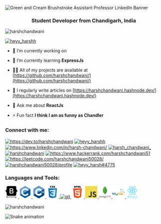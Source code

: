 ![Green and Cream Brushstroke Assistant Professor LinkedIn Banner](https://user-images.githubusercontent.com/67815775/133055588-6b1693a8-31d1-4fbf-93aa-43103c0a91ff.png)
<h3 align="center">Student Developer from Chandigarh, India</h3>


<p align="left"> <img src="https://komarev.com/ghpvc/?username=harshchandwani&label=Profile%20views&color=0e75b6&style=flat" alt="harshchandwani" /> </p>

<p align="left"> <a href="https://twitter.com/heyy_harshh" target="blank"><img src="https://img.shields.io/twitter/follow/heyy_harshh?logo=twitter&style=for-the-badge" alt="heyy_harshh" /></a> </p>

- 🔭 I’m currently working on 

- 🌱 I’m currently learning **ExpressJs**

- 👨‍💻 All of my projects are available at [https://github.com/harshchandwani/](https://github.com/harshchandwani/)

- 📝 I regularly write articles on [https://harshchandwani.hashnode.dev/](https://harshchandwani.hashnode.dev/)

- 💬 Ask me about **ReactJs**

- ⚡ Fun fact **I think I am as funny as Chandler**

<h3 align="left">Connect with me:</h3>
<p align="left">
<a href="https://dev.to/https://dev.to/harshchandwani" target="blank"><img align="center" src="https://raw.githubusercontent.com/rahuldkjain/github-profile-readme-generator/master/src/images/icons/Social/devto.svg" alt="https://dev.to/harshchandwani" height="30" width="40" /></a>
<a href="https://twitter.com/heyy_harshh" target="blank"><img align="center" src="https://raw.githubusercontent.com/rahuldkjain/github-profile-readme-generator/master/src/images/icons/Social/twitter.svg" alt="heyy_harshh" height="30" width="40" /></a>
<a href="https://linkedin.com/in/https://www.linkedin.com/in/harsh-chandwani/" target="blank"><img align="center" src="https://raw.githubusercontent.com/rahuldkjain/github-profile-readme-generator/master/src/images/icons/Social/linked-in-alt.svg" alt="https://www.linkedin.com/in/harsh-chandwani/" height="30" width="40" /></a>
<a href="https://instagram.com/harsh_chandwani_" target="blank"><img align="center" src="https://raw.githubusercontent.com/rahuldkjain/github-profile-readme-generator/master/src/images/icons/Social/instagram.svg" alt="harsh_chandwani_" height="30" width="40" /></a>
<a href="https://hashnode.com/harshchandwani" target="blank"><img align="center" src="https://raw.githubusercontent.com/rahuldkjain/github-profile-readme-generator/master/src/images/icons/Social/hashnode.svg" alt="harshchandwani" height="30" width="40" /></a>
<a href="https://www.hackerrank.com/https://www.hackerrank.com/harshchandwani51" target="blank"><img align="center" src="https://raw.githubusercontent.com/rahuldkjain/github-profile-readme-generator/master/src/images/icons/Social/hackerrank.svg" alt="https://www.hackerrank.com/harshchandwani51" height="30" width="40" /></a>
<a href="https://www.leetcode.com/https://leetcode.com/harshchandwani50028/" target="blank"><img align="center" src="https://raw.githubusercontent.com/rahuldkjain/github-profile-readme-generator/master/src/images/icons/Social/leet-code.svg" alt="https://leetcode.com/harshchandwani50028/" height="30" width="40" /></a>
<a href="https://auth.geeksforgeeks.org/user/harshchandwani50028/profile" target="blank"><img align="center" src="https://raw.githubusercontent.com/rahuldkjain/github-profile-readme-generator/master/src/images/icons/Social/geeks-for-geeks.svg" alt="harshchandwani50028/profile" height="30" width="40" /></a>
<a href="https://discord.gg/heyy_harsh#4775" target="blank"><img align="center" src="https://raw.githubusercontent.com/rahuldkjain/github-profile-readme-generator/master/src/images/icons/Social/discord.svg" alt="heyy_harsh#4775" height="30" width="40" /></a>
</p>

<h3 align="left">Languages and Tools:</h3>
<p align="left"> <a href="https://getbootstrap.com" target="_blank" rel="noreferrer"> <img src="https://raw.githubusercontent.com/devicons/devicon/master/icons/bootstrap/bootstrap-plain-wordmark.svg" alt="bootstrap" width="40" height="40"/> </a> <a href="https://www.cprogramming.com/" target="_blank" rel="noreferrer"> <img src="https://raw.githubusercontent.com/devicons/devicon/master/icons/c/c-original.svg" alt="c" width="40" height="40"/> </a> <a href="https://www.w3schools.com/cpp/" target="_blank" rel="noreferrer"> <img src="https://raw.githubusercontent.com/devicons/devicon/master/icons/cplusplus/cplusplus-original.svg" alt="cplusplus" width="40" height="40"/> </a> <a href="https://www.w3schools.com/css/" target="_blank" rel="noreferrer"> <img src="https://raw.githubusercontent.com/devicons/devicon/master/icons/css3/css3-original-wordmark.svg" alt="css3" width="40" height="40"/> </a> <a href="https://git-scm.com/" target="_blank" rel="noreferrer"> <img src="https://www.vectorlogo.zone/logos/git-scm/git-scm-icon.svg" alt="git" width="40" height="40"/> </a> <a href="https://www.w3.org/html/" target="_blank" rel="noreferrer"> <img src="https://raw.githubusercontent.com/devicons/devicon/master/icons/html5/html5-original-wordmark.svg" alt="html5" width="40" height="40"/> </a> <a href="https://developer.mozilla.org/en-US/docs/Web/JavaScript" target="_blank" rel="noreferrer"> <img src="https://raw.githubusercontent.com/devicons/devicon/master/icons/javascript/javascript-original.svg" alt="javascript" width="40" height="40"/> </a> <a href="https://www.mongodb.com/" target="_blank" rel="noreferrer"> <img src="https://raw.githubusercontent.com/devicons/devicon/master/icons/mongodb/mongodb-original-wordmark.svg" alt="mongodb" width="40" height="40"/> </a> <a href="https://www.mysql.com/" target="_blank" rel="noreferrer"> <img src="https://raw.githubusercontent.com/devicons/devicon/master/icons/mysql/mysql-original-wordmark.svg" alt="mysql" width="40" height="40"/> </a> <a href="https://reactjs.org/" target="_blank" rel="noreferrer"> <img src="https://raw.githubusercontent.com/devicons/devicon/master/icons/react/react-original-wordmark.svg" alt="react" width="40" height="40"/> </a> </p>



<p><img align="center" src="https://github-readme-streak-stats.herokuapp.com/?user=harshchandwani&" alt="harshchandwani" /></p>

![Snake animation](https://github.com/harshchandwani/harshchandwani/blob/output/github-contribution-grid-snake.svg)
